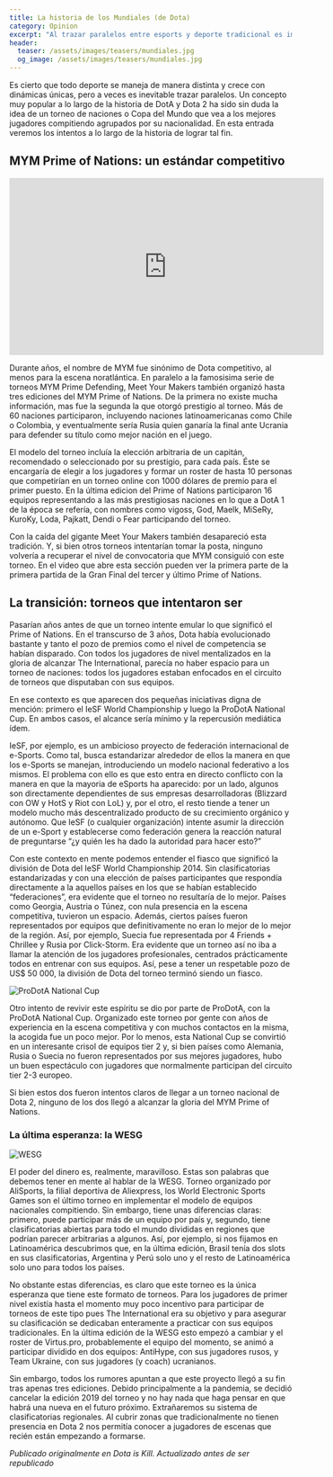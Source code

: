 ```yaml
---
title: La historia de los Mundiales (de Dota)
category: Opinion
excerpt: "Al trazar paralelos entre esports y deporte tradicional es imposible evitar la idea: ¿y si hubiera un Mundial de Dota"
header:
  teaser: /assets/images/teasers/mundiales.jpg
  og_image: /assets/images/teasers/mundiales.jpg
---
```


Es cierto que todo deporte se maneja de manera distinta y crece con dinámicas únicas, pero a veces es inevitable trazar paralelos. Un concepto muy popular a lo largo de la historia de DotA y Dota 2 ha sido sin duda la idea de un torneo de naciones o Copa del Mundo que vea a los mejores jugadores compitiendo agrupados por su nacionalidad. En esta entrada veremos los intentos a lo largo de la historia de lograr tal fin.

## MYM Prime of Nations: un estándar competitivo

<iframe width="560" height="315" src="https://www.youtube.com/embed/3G5gf9tmOkk" frameborder="0" allow="accelerometer; autoplay; encrypted-media; gyroscope; picture-in-picture" allowfullscreen></iframe>

Durante años, el nombre de MYM fue sinónimo de Dota competitivo, al menos para la escena noratlántica. En paralelo a la famosisima serie de torneos MYM Prime Defending, Meet Your Makers también organizó hasta tres ediciones del MYM Prime of Nations. De la primera no existe mucha información, mas fue la segunda la que otorgó prestigio al torneo. Más de 60 naciones participaron, incluyendo naciones latinoamericanas como Chile o Colombia, y eventualmente sería Rusia quien ganaría la final ante Ucrania para defender su título como mejor nación en el juego.

El modelo del torneo incluía la elección arbitraria de un capitán, recomendado o seleccionado por su prestigio, para cada país. Éste se encargaría de elegir a los jugadores y formar un roster de hasta 10 personas que competirían en un torneo online con 1000 dólares de premio para el primer puesto. En la última edicion del Prime of Nations participaron 16 equipos representando a las más prestigiosas naciones en lo que a DotA 1 de la época se refería, con nombres como vigoss, God, Maelk, MiSeRy, KuroKy, Loda, Pajkatt, Dendi o Fear participando del torneo.

Con la caída del gigante Meet Your Makers también desapareció esta tradición. Y, si bien otros torneos intentarían tomar la posta, ninguno volvería a recuperar el nivel de convocatoria que MYM consiguió con este torneo. En el video que abre esta sección pueden ver la primera parte de la primera partida de la Gran Final del tercer y último Prime of Nations.

## La transición: torneos que intentaron ser

Pasarían años antes de que un torneo intente emular lo que significó el Prime of Nations. En el transcurso de 3 años, Dota había evolucionado bastante y tanto el pozo de premios como el nivel de competencia se habían disparado. Con todos los jugadores de nivel mentalizados en la gloria de alcanzar The International, parecía no haber espacio para un torneo de naciones: todos los jugadores estaban enfocados en el circuito de torneos que disputaban con sus equipos.

En ese contexto es que aparecen dos pequeñas iniciativas digna de mención: primero el IeSF World Championship y luego la ProDotA National Cup. En ambos casos, el alcance sería mínimo y la repercusión mediática ídem.

IeSF, por ejemplo, es un ambicioso proyecto de federación internacional de e-Sports. Como tal, busca estandarizar alrededor de ellos la manera en que los e-Sports se manejan, introduciendo un modelo nacional federativo a los mismos. El problema con ello es que esto entra en directo conflicto con la manera en que la mayoria de eSports ha aparecido: por un lado, algunos son directamente dependientes de sus empresas desarrolladoras (Blizzard con OW y HotS y Riot con LoL) y, por el otro, el resto tiende a tener un modelo mucho más descentralizado producto de su crecimiento orgánico y autónomo. Que IeSF (o cualquier organización) intente asumir la dirección de un e-Sport y establecerse como federación genera la reacción natural de preguntarse “¿y quién les ha dado la autoridad para hacer esto?”

Con este contexto en mente podemos entender el fiasco que significó la división de Dota del IeSF World Championship 2014. Sin clasificatorias estandarizadas y con una elección de países participantes que respondía directamente a la aquellos países en los que se habían establecido “federaciones”, era evidente que el torneo no resultaría de lo mejor. Países como Georgia, Austria o Túnez, con nula presencia en la escena competitiva, tuvieron un espacio. Además, ciertos países fueron representados por equipos que definitivamente no eran lo mejor de lo mejor de la región. Así, por ejemplo, Suecia fue representada por 4 Friends + Chrillee y Rusia por Click-Storm. Era evidente que un torneo así no iba a llamar la atención de los jugadores profesionales, centrados prácticamente todos en entrenar con sus equipos. Así, pese a tener un respetable pozo de US$ 50 000, la división de Dota del torneo terminó siendo un fiasco.

<img src="{{ site.url }}{{ site.baseurl }}/assets/images/posts/prodotanations.jpg" alt="ProDotA National Cup">

Otro intento de revivir este espíritu se dio por parte de ProDotA, con la ProDotA National Cup. Organizado este torneo por gente con años de experiencia en la escena competitiva y con muchos contactos en la misma, la acogida fue un poco mejor. Por lo menos, esta National Cup se convirtió en un interesante crisol de equipos tier 2 y, si bien países como Alemania, Rusia o Suecia no fueron representados por sus mejores jugadores, hubo un buen espectáculo con jugadores que normalmente participan del circuito tier 2-3 europeo.

Si bien estos dos fueron intentos claros de llegar a un torneo nacional de Dota 2, ninguno de los dos llegó a alcanzar la gloria del MYM Prime of Nations.

### La última esperanza: la WESG

<img src="{{ site.url }}{{ site.baseurl }}/assets/images/posts/wesgdota.jpg" alt="WESG">

El poder del dinero es, realmente, maravilloso. Estas son palabras que debemos tener en mente al hablar de la WESG. Torneo organizado por AliSports, la filial deportiva de Aliexpress, los World Electronic Sports Games son el último torneo en implementar el modelo de equipos nacionales compitiendo. Sin embargo, tiene unas diferencias claras: primero, puede participar más de un equipo por país y, segundo, tiene clasificatorias abiertas para todo el mundo divididas en regiones que podrían parecer arbitrarias a algunos. Así, por ejemplo, si nos fijamos en Latinoamérica descubrimos que, en la última edición, Brasil tenía dos slots en sus clasificatorias, Argentina y Perú solo uno y el resto de Latinoamérica solo uno para todos los países.

No obstante estas diferencias, es claro que este torneo es la única esperanza que tiene este formato de torneos. Para los jugadores de primer nivel existía hasta el momento muy poco incentivo para participar de torneos de este tipo pues The International era su objetivo y para asegurar su clasificación se dedicaban enteramente a practicar con sus equipos tradicionales. En la última edición de la WESG esto empezó a cambiar y el roster de Virtus.pro, probablemente el equipo del momento, se animó a participar dividido en dos equipos: AntiHype, con sus jugadores rusos, y Team Ukraine, con sus jugadores (y coach) ucranianos.

Sin embargo, todos los rumores apuntan a que este proyecto llegó a su fin tras apenas tres ediciones. Debido principalmente a la pandemia, se decidió cancelar la edición 2019 del torneo y no hay nada que haga pensar en que habrá una nueva en el futuro próximo. Extrañaremos su sistema de clasificatorias regionales. Al cubrir zonas que tradicionalmente no tienen presencia en Dota 2 nos permitía conocer a jugadores de escenas que recién están empezando a formarse.

_Publicado originalmente en Dota is Kill. Actualizado antes de ser republicado_